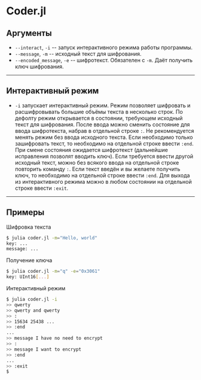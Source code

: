 # Coder.jl

## Аргументы

- `--interact`, `-i` -- запуск интерактивного режима работы программы.
- `--message`, `-m` -- исходный текст для шифрования.
- `--encoded_message`, `-e` -- шифротекст. Обязателен с `-m`. Даёт получить ключ шифрования.
-----
## Интерактивный режим

-   `-i` запускает интерактивный режим.
    Режим позволяет шифровать и расшифровывать
    большие объёмы текста в несколько строк.
    По дефолту режим открывается в состоянии,
    требующем исходный текст для шифрования.
    После ввода можно сменить состояние для ввода шифротекста, 
    набрав в отдельной строке `:`.
    Не рекомендуется менять режим без ввода исходного текста.
    Если необходимо только зашифровать текст, то необходимо на отдельной строке ввести `:end`.
    При смене состояния ожидается шифротекст (дальнейшие исправления позволят вводить ключ).
    Если требуется ввести другой исходный текст,
    можно без всякого ввода на отдельной строке повторить команду `:`.
    Если текст введён и вы желаете получить ключ,
    то необходимо на отдельной строке ввести `:end`. Для выхода
    из интерактивного режима можно в любом состоянии на отдельной строке ввести `:exit`.
-----
## Примеры

Шифровка текста

```bash
$ julia coder.jl -m="Hello, world"
key: ...
message: ...
```

Получение ключа

```bash
$ julia coder.jl -m="q" -e="0x3061"
key: UInt16[...]
```

Интерактивный режим

```bash
$ julia coder.jl -i
>> qwerty
>> qwerty and qwerty
>> :
>> 15634 25438 ...
>> :end
...
>> message I have no need to encrypt
>> :
>> message I want to encrypt
>> :end
...
>> :exit
$ 
```

